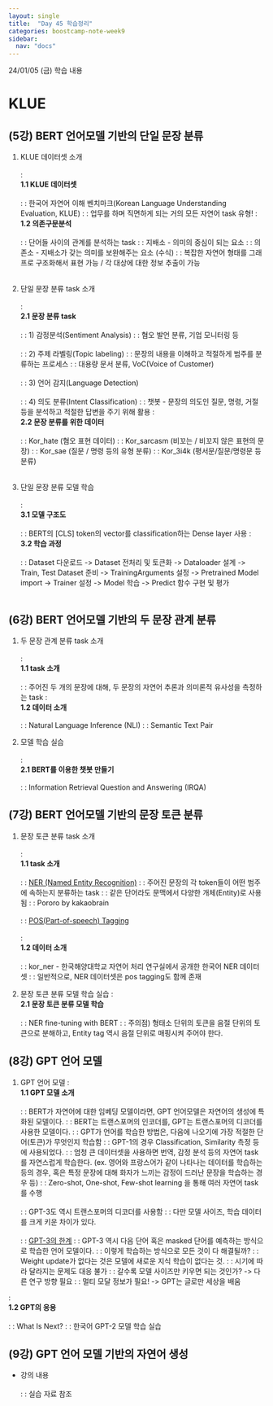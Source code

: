 ```yaml
---
layout: single
title:  "Day 45 학습정리"
categories: boostcamp-note-week9
sidebar:
  nav: "docs"
---
```


24/01/05 (금) 학습 내용

<h1>KLUE</h1>

<h2>(5강) BERT 언어모델 기반의 단일 문장 분류</h2>

1. KLUE 데이터셋 소개<br><br>
: <br><b>1.1 KLUE 데이터셋</b><br><br>
: : 한국어 자연어 이해 벤치마크(Korean Language Understanding Evaluation, KLUE)
: : 업무를 하며 직면하게 되는 거의 모든 자연어 task 유형!
: <br><b>1.2 의존구문분석</b><br><br>
: : 단어들 사이의 관계를 분석하는 task
: : 지배소 - 의미의 중심이 되는 요소
: : 의존소 - 지배소가 갖는 의미를 보완해주는 요소 (수식)
: : 복잡한 자연어 형태를 그래프로 구조화해서 표현 가능 / 각 대상에 대한 정보 추출이 가능
<br><br>

2. 단일 문장 분류 task 소개<br><br>
: <br><b>2.1 문장 분류 task</b><br><br>
: : 1) 감정분석(Sentiment Analysis)
: : 혐오 발언 분류, 기업 모니터링 등
<br><br>
: : 2) 주제 라벨링(Topic labeling)
: : 문장의 내용을 이해하고 적절하게 범주를 분류하는 프로세스
: : 대용량 문서 분류, VoC(Voice of Customer)
<br><br>
: : 3) 언어 감지(Language Detection)
<br><br>
: : 4) 의도 분류(Intent Classification)
: : 챗봇 - 문장의 의도인 질문, 명령, 거절 등을 분석하고 적절한 답변을 주기 위해 활용
: <br><b>2.2 문장 분류를 위한 데이터</b><br><br>
: : Kor_hate (혐오 표현 데이터)
: : Kor_sarcasm (비꼬는 / 비꼬지 않은 표현의 문장)
: : Kor_sae (질문 / 명령 등의 유형 분류)
: : Kor_3i4k (평서문/질문/명령문 등 분류)
<br><br>

3. 단일 문장 분류 모델 학습<br><br>
: <br><b>3.1 모델 구조도</b><br><br>
: : BERT의 [CLS] token의 vector를 classification하는 Dense layer 사용
: <br><b>3.2 학습 과정</b><br><br>
: : Dataset 다운로드 -> Dataset 전처리 및 토큰화 -> Dataloader 설계 -> Train, Test Dataset 준비 -> TrainingArguments 설정 -> Pretrained Model import -> Trainer 설정 -> Model 학습 -> Predict 함수 구현 및 평가
<br><br>

<h2>(6강) BERT 언어모델 기반의 두 문장 관계 분류</h2>

1. 두 문장 관계 분류 task 소개<br><br>
: <br><b>1.1 task 소개</b><br><br>
: : 주어진 두 개의 문장에 대해, 두 문장의 자연어 추론과 의미론적 유사성을 측정하는 task
: <br><b>1.2 데이터 소개</b><br><br>
: : Natural Language Inference (NLI)
: : Semantic Text Pair

2. 모델 학습 실습<br><br>
: <br><b>2.1 BERT를 이용한 챗봇 만들기</b><br><br>
: : Information Retrieval Question and Answering (IRQA)

<h2>(7강) BERT 언어모델 기반의 문장 토큰 분류</h2>

1. 문장 토큰 분류 task 소개<br><br>
: <br><b>1.1 task 소개</b><br><br>
: : <u>NER (Named Entity Recognition)</u>
: : 주어진 문장의 각 token들이 어떤 범주에 속하는지 분류하는 task
: : 같은 단어라도 문맥에서 다양한 개체(Entity)로 사용됨
: : Pororo by kakaobrain
<br><br>
: : <u>POS(Part-of-speech) Tagging</u>
<br><br>
: <br><b>1.2 데이터 소개</b><br><br>
: : kor_ner - 한국해양대학교 자연어 처리 연구실에서 공개한 한국어 NER 데이터셋
: : 일반적으로, NER 데이터셋은 pos tagging도 함께 존재

2. 문장 토큰 분류 모델 학습 실습
: <br><b>2.1 문장 토큰 분류 모델 학습</b><br><br>
: : NER fine-tuning with BERT
: : 주의점) 형태소 단위의 토큰을 음절 단위의 토큰으로 분해하고, Entity tag 역시 음절 단위로 매핑시켜 주어야 한다.

<h2>(8강) GPT 언어 모델</h2>

1. GPT 언어 모델
: <br><b>1.1 GPT 모델 소개</b><br><br>
: : BERT가 자연어에 대한 임베딩 모델이라면, GPT 언어모델은 자연어의 생성에 특화된 모델이다.
: : BERT는 트랜스포머의 인코더를, GPT는 트랜스포머의 디코더를 사용한 모델이다.
: : GPT가 언어를 학습한 방법은, 다음에 나오기에 가장 적절한 단어(토큰)가 무엇인지 학습함
: : GPT-1의 경우 Classification, Similarity 측정 등에 사용되었다.
: : 엄청 큰 데이터셋을 사용하면 번역, 감정 분석 등의 자연어 task를 자연스럽게 학습한다. (ex. 영어와 프랑스어가 같이 나타나는 데이터를 학습하는 등의 경우, 혹은 특정 문장에 대해 화자가 느끼는 감정이 드러난 문장을 학습하는 경우 등)
: : Zero-shot, One-shot, Few-shot learning 을 통해 여러 자연어 task를 수행
<br><br>
: : GPT-3도 역시 트랜스포머의 디코더를 사용함
: : 다만 모델 사이즈, 학습 데이터를 크게 키운 차이가 있다.
<br><br>
: : <u>GPT-3의 한계</u>
: : GPT-3 역시 다음 단어 혹은 masked 단어를 예측하는 방식으로 학습한 언어 모델이다.
: : 이렇게 학습하는 방식으로 모든 것이 다 해결될까?
: : Weight update가 없다는 것은 모델에 새로운 지식 학습이 없다는 것.
: : 시기에 따라 달라지는 문제도 대응 불가
: : 갈수록 모델 사이즈만 키우면 되는 것인가? -> 다른 연구 방향 필요
: : 멀티 모달 정보가 필요! -> GPT는 글로만 세상을 배움

: <br><b>1.2 GPT의 응용</b><br><br>
: : What Is Next?
: : 한국어 GPT-2 모델 학습 실습


<h2>(9강) GPT 언어 모델 기반의 자연어 생성</h2>

- 강의 내용<br><br>
: : 실습 자료 참조